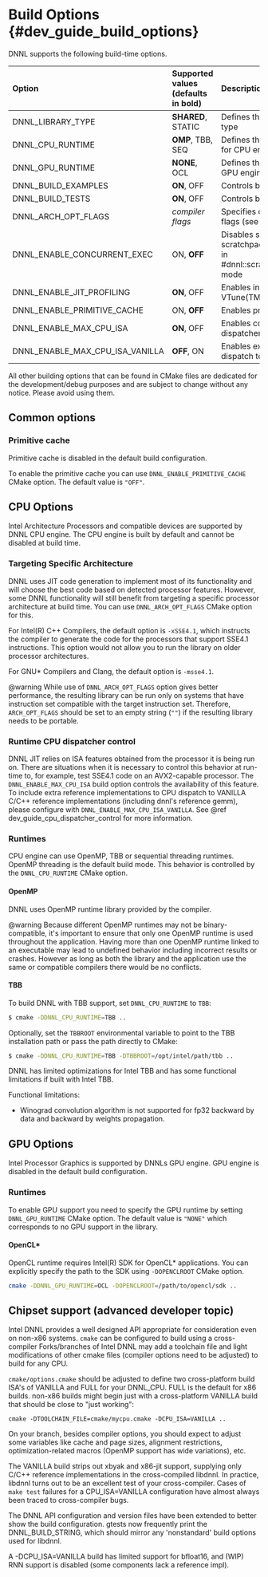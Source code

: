 Build Options {#dev_guide_build_options}
====================================

DNNL supports the following build-time options.

| Option                      | Supported values (defaults in bold) | Description
| :---                        | :---                                | :---
| DNNL_LIBRARY_TYPE           | **SHARED**, STATIC                  | Defines the resulting library type
| DNNL_CPU_RUNTIME            | **OMP**, TBB, SEQ                   | Defines the threading runtime for CPU engines
| DNNL_GPU_RUNTIME            | **NONE**, OCL                       | Defines the offload runtime for GPU engines
| DNNL_BUILD_EXAMPLES         | **ON**, OFF                         | Controls building the examples
| DNNL_BUILD_TESTS            | **ON**, OFF                         | Controls building the tests
| DNNL_ARCH_OPT_FLAGS         | *compiler flags*                    | Specifies compiler optimization flags (see warning note below)
| DNNL_ENABLE_CONCURRENT_EXEC | ON, **OFF**                         | Disables sharing a common scratchpad between primitives in #dnnl::scratchpad_mode::library mode
| DNNL_ENABLE_JIT_PROFILING   | **ON**, OFF                         | Enables integration with Intel(R) VTune(TM) Amplifier
| DNNL_ENABLE_PRIMITIVE_CACHE | ON, **OFF**                         | Enables primitive cache
| DNNL_ENABLE_MAX_CPU_ISA     | **ON**, OFF                         | Enables controlling CPU dispatcher at run-time
| DNNL_ENABLE_MAX_CPU_ISA_VANILLA | **OFF**, ON                     | Enables extra support for CPU dispatch to VANILLA

All other building options that can be found in CMake files are dedicated for
the development/debug purposes and are subject to change without any notice.
Please avoid using them.

## Common options

### Primitive cache
Primitive cache is disabled in the default build configuration.

To enable the primitive cache you can use `DNNL_ENABLE_PRIMITIVE_CACHE` CMake option.
The default value is `"OFF"`.

## CPU Options
Intel Architecture Processors and compatible devices are supported by
DNNL CPU engine. The CPU engine is built by default and cannot
be disabled at build time.

### Targeting Specific Architecture
DNNL uses JIT code generation to implement most of its functionality
and will choose the best code based on detected processor features. However,
some DNNL functionality will still benefit from targeting a specific
processor architecture at build time. You can use `DNNL_ARCH_OPT_FLAGS` CMake
option for this.

For Intel(R) C++ Compilers, the default option is `-xSSE4.1`, which instructs
the compiler to generate the code for the processors that support SSE4.1
instructions. This option would not allow you to run the library on
older processor architectures.

For GNU\* Compilers and Clang, the default option is `-msse4.1`.

@warning
While use of `DNNL_ARCH_OPT_FLAGS` option gives better performance, the
resulting library can be run only on systems that have instruction set
compatible with the target instruction set. Therefore, `ARCH_OPT_FLAGS`
should be set to an empty string (`""`) if the resulting library needs to be
portable.

### Runtime CPU dispatcher control
DNNL JIT relies on ISA features obtained from the processor it is being run on.
There are situations when it is necessary to control this behavior at run-time
to, for example, test SSE4.1 code on an AVX2-capable processor. The
`DNNL_ENABLE_MAX_CPU_ISA` build option controls the availability of this
feature.  To include extra reference implementations to CPU dispatch to VANILLA
C/C++ reference implementations (including dnnl's reference gemm), please
configure with `DNNL_ENABLE_MAX_CPU_ISA_VANILLA`.  See @ref
dev_guide_cpu_dispatcher_control for more information.

### Runtimes
CPU engine can use OpenMP, TBB or sequential threading runtimes. OpenMP
threading is the default build mode. This behavior is controlled by the
`DNNL_CPU_RUNTIME` CMake option.

#### OpenMP
DNNL uses OpenMP runtime library provided by the compiler.

@warning
Because different OpenMP runtimes may not be binary-compatible, it's important
to ensure that only one OpenMP runtime is used throughout the application.
Having more than one OpenMP runtime linked to an executable may lead to
undefined behavior including incorrect results or crashes. However as long as
both the library and the application use the same or compatible compilers there
would be no conflicts.

#### TBB
To build DNNL with TBB support, set `DNNL_CPU_RUNTIME` to `TBB`:

~~~sh
$ cmake -DDNNL_CPU_RUNTIME=TBB ..
~~~

Optionally, set the `TBBROOT` environmental variable to point to the TBB
installation path or pass the path directly to CMake:

~~~sh
$ cmake -DDNNL_CPU_RUNTIME=TBB -DTBBROOT=/opt/intel/path/tbb ..
~~~

DNNL has limited optimizations for Intel TBB and has some functional
limitations if built with Intel TBB.

Functional limitations:
* Winograd convolution algorithm is not supported for fp32 backward
  by data and backward by weights propagation.

## GPU Options
Intel Processor Graphics is supported by DNNLs GPU engine. GPU engine
is disabled in the default build configuration.

### Runtimes
To enable GPU support you need to specify the GPU runtime by setting
`DNNL_GPU_RUNTIME` CMake option. The default value is `"NONE"` which
corresponds to no GPU support in the library.

#### OpenCL\*
OpenCL runtime requires Intel(R) SDK for OpenCL\* applications. You can
explicitly specify the path to the SDK using `-DOPENCLROOT` CMake option.

~~~sh
cmake -DDNNL_GPU_RUNTIME=OCL -DOPENCLROOT=/path/to/opencl/sdk ..
~~~

## Chipset support (advanced developer topic)

Intel DNNL provides a well designed API appropriate for consideration even on
non-x86 systems.  `cmake` can be configured to build using a cross-compiler
Forks/branches of Intel DNNL may add a toolchain file and light modifications
of other cmake files (compiler options need to be adjusted) to build for any
CPU.

`cmake/options.cmake` should be adjusted to define two cross-platform build
ISA's of VANILLA and FULL for your DNNL_CPU.  FULL is the default for x86
builds.  non-x86 builds might begin just with a cross-platform VANILLA build
that should be close to "just working":

~~~
cmake -DTOOLCHAIN_FILE=cmake/mycpu.cmake -DCPU_ISA=VANILLA ..
~~~

On your branch, besides compiler options, you should expect to adjust some
variables like cache and page sizes, alignment restrictions,
optimization-related macros (OpenMP support has wide variations), etc.

The VANILLA build strips out xbyak and x86-jit support, supplying only C/C++
reference implementations in the cross-compiled libdnnl.  In practice, libdnnl
turns out to be an excellent test of your cross-compiler.  Cases of `make test`
failures for a CPU_ISA=VANILLA configuration have almost always been traced to
cross-compiler bugs.

The DNNL API configuration and version files have been extended to better show
the build configuration.  gtests now frequently print the DNNL_BUILD_STRING,
which should mirror any 'nonstandard' build options used for libdnnl.

A -DCPU_ISA=VANILLA build has limited support for bfloat16, and (WIP) RNN
support is disabled (some components lack a reference impl).
